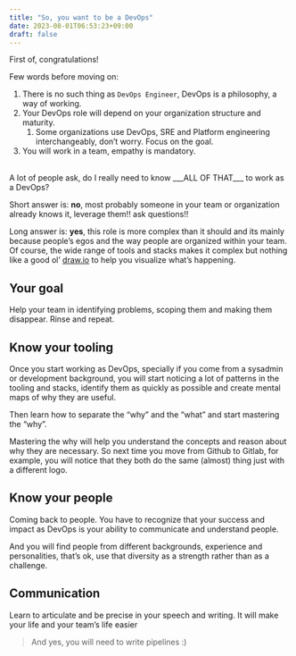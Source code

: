 ```yaml
---
title: "So, you want to be a DevOps"
date: 2023-08-01T06:53:23+09:00
draft: false
---
```


First of, congratulations!

Few words before moving on:

1. There is no such thing as `DevOps Engineer`, DevOps is a philosophy, a way of working.
2. Your DevOps role will depend on your organization structure and maturity.
    1. Some organizations use DevOps, SRE and Platform engineering interchangeably, don’t worry. Focus on the goal.
3. You will work in a team, empathy is mandatory.

</br>
A lot of people ask, do I really need to know ___ALL OF THAT___ to work as a DevOps?

Short answer is: **no**, most probably someone in your team or organization already knows it, leverage them!! ask questions!!

Long answer is: **yes**, this role is more complex than it should and its mainly because people’s egos and the way people are organized within your team. Of course, the wide range of tools and stacks makes it complex but nothing like a good ol’ [draw.io](http://draw.io) to help you visualize what’s happening.

## Your goal

Help your team in identifying problems, scoping them and making them disappear. Rinse and repeat.

## Know your tooling

Once you start working as DevOps, specially if you come from a sysadmin or development background, you will start noticing a lot of patterns in the tooling and stacks, identify them as quickly as possible and create mental maps of why they are useful.

Then learn how to separate the “why” and the “what” and start mastering the “why”.

Mastering the why will help you understand the concepts and reason about why they are necessary. So next time you move from Github to Gitlab, for example, you will notice that they both do the same (almost) thing just with a different logo.

## Know your people

Coming back to people. You have to recognize that your success and impact as DevOps is your ability to communicate and understand people.

And you will find people from different backgrounds, experience and personalities, that’s ok, use that diversity as a strength rather than as a challenge.

## Communication

Learn to articulate and be precise in your speech and writing. It will make your life and your team’s life easier

> And yes, you will need to write pipelines :)